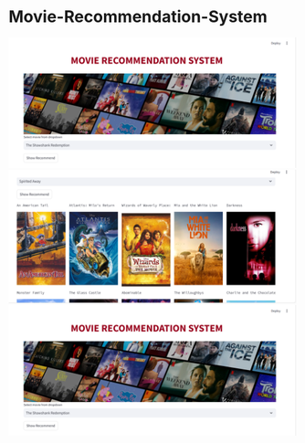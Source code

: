 ﻿# Movie-Recommendation-System
![screenshot](Screenshot/pic1.png)
![screenshot](Screenshot/pic2.png)
![screenshot](Screenshot/pic1.png)

